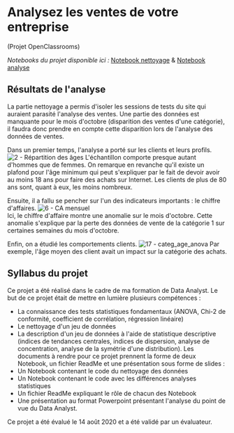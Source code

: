 # Analysez les ventes de votre entreprise <br>
(Projet OpenClassrooms)

*Notebooks du projet disponible ici :* [Notebook nettoyage](https://github.com/Sylvariane/Analyse-des-ventes-d-une-entreprise/blob/master/P04_01_scriptdonn%C3%A9es.ipynb) & [Notebook analyse](https://github.com/Sylvariane/Analyse-des-ventes-d-une-entreprise/blob/master/P04_02_scriptanalyse.ipynb)


## Résultats de l'analyse

La partie nettoyage a permis d'isoler les sessions de tests du site qui auraient parasité l'analyse des ventes. Une partie des données est manquante pour le mois d'octobre (disparition des ventes d'une catégorie), il faudra donc prendre en compte cette disparition lors de l'analyse des données de ventes. <br>

Dans un premier temps, l'analyse a porté sur les clients et leurs profils.
![2 - Répartition des âges](https://user-images.githubusercontent.com/64648386/115453149-94db0680-a21f-11eb-95e7-8d20a4e2d292.jpg)
L'échantillon comporte presque autant d'hommes que de femmes. On remarque en revanche qu'il existe un plafond pour l'âge minimum qui peut s'expliquer par le fait de devoir avoir au moins 18 ans pour faire des achats sur Internet. Les clients de plus de 80 ans sont, quant à eux, les moins nombreux. 

Ensuite, il a fallu se pencher sur l'un des indicateurs importants : le chiffre d'affaires.
![6 - CA mensuel](https://user-images.githubusercontent.com/64648386/115453391-de2b5600-a21f-11eb-9660-d977bd62e9be.jpg)<br>
Ici, le chiffre d'affaire montre une anomalie sur le mois d'octobre. Cette anomalie s'explique par la perte des données de vente de la catégorie 1 sur certaines semaines du mois d'octobre. 

Enfin, on a étudié les comportements clients.
![17 - categ_age_anova](https://user-images.githubusercontent.com/64648386/115453605-1df23d80-a220-11eb-98b7-8b1a717568e8.jpg)
Par exemple, l'âge moyen des client avait un impact sur la catégorie des achats. 


## Syllabus du projet

Ce projet a été réalisé dans le cadre de ma formation de Data Analyst. Le but de ce projet était de mettre en lumière plusieurs compétences : 
- La connaissance des tests statistiques fondamentaux (ANOVA, Chi-2 de conformité, coefficient de corrélation, régression linéaire)
- Le nettoyage d'un jeu de données
- La description d'un jeu de données à l'aide de statistique descriptive (indices de tendances centrales, indices de dispersion, analyse de concentration, analyse de la symétrie d'une distribution).
Les documents à rendre pour ce projet prennent la forme de deux Notebook, un fichier ReadMe et une présentation sous forme de slides : 
- Un Notebook contenant le code du nettoyage des données
- Un Notebook contenant le code avec les différences analyses statistiques
- Un fichier ReadMe expliquant le rôle de chacun des Notebook
- Une présentation au format Powerpoint présentant l'analyse du point de vue du Data Analyst.

Ce projet a été évalué le 14 août 2020 et a été validé par un évaluateur. 
